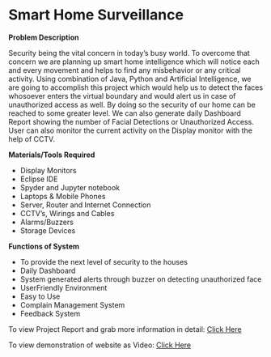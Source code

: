 # Smart Home Surveillance

**Problem Description**  
  
Security being the vital concern in today’s busy world. To overcome that concern we are planning up smart home intelligence which will notice each and every movement and helps to find any misbehavior or any critical activity. Using combination of Java, Python and Artificial Intelligence, we are going to accomplish this project which would help us to detect the faces whosoever enters the virtual boundary and would alert us in case of unauthorized access as well. By doing so the security of our home can be reached to some greater level. We can also generate daily Dashboard Report showing the number of Facial Detections or Unauthorized Access. User can also monitor the current activity on the Display monitor with the help of CCTV.

**Materials/Tools Required**
* Display Monitors
* Eclipse IDE
* Spyder and Jupyter notebook
* Laptops & Mobile Phones
* Server, Router and Internet Connection
* CCTV’s, Wirings and Cables
* Alarms/Buzzers
* Storage Devices

**Functions of System**
* To provide the next level of security to the houses
* Daily Dashboard
* System generated alerts through buzzer on detecting unauthorized face
* UserFriendly Environment
* Easy to Use
* Complain Management System
* Feedback System

To view Project Report and grab more information in detail: [Click Here](https://www.dropbox.com/s/oj30duzux80xfuy/Final%20Report.pdf?dl=0)
  
    
To view demonstration of website as Video: [Click Here](https://www.dropbox.com/s/m0it4ccdb4ei4l6/Project%20Demonstration.MP4?dl=0)
